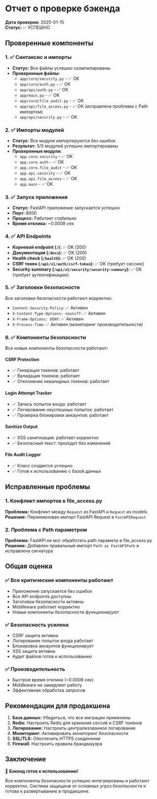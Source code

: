 # Отчет о проверке бэкенда

**Дата проверки:** 2025-01-15  
**Статус:** ✅ УСПЕШНО

## Проверенные компоненты

### 1. ✅ Синтаксис и импорты
- **Статус:** Все файлы успешно скомпилированы
- **Проверенные файлы:**
  - `app/core/security.py` - ✅ OK
  - `app/core/auth.py` - ✅ OK
  - `app/api/auth.py` - ✅ OK
  - `app/main.py` - ✅ OK
  - `app/core/file_audit.py` - ✅ OK
  - `app/api/file_access.py` - ✅ OK (исправлена проблема с Path импортом)
  - `app/api/security.py` - ✅ OK

### 2. ✅ Импорты модулей
- **Статус:** Все модули импортируются без ошибок
- **Результат:** 5/5 модулей успешно импортированы
- **Проверенные модули:**
  - `app.core.security` - ✅ OK
  - `app.core.auth` - ✅ OK
  - `app.core.file_audit` - ✅ OK
  - `app.api.security` - ✅ OK
  - `app.api.file_access` - ✅ OK
  - `app.main` - ✅ OK

### 3. ✅ Запуск приложения
- **Статус:** FastAPI приложение запускается успешно
- **Порт:** 8000
- **Процесс:** Работает стабильно
- **Время отклика:** ~0.0008 сек

### 4. ✅ API Endpoints
- **Корневой endpoint (`/`):** ✅ OK (200)
- **Документация (`/docs`):** ✅ OK (200)
- **Health check (`/health`):** ✅ OK (200)
- **CSRF токен (`/api/v1/auth/csrf-token`):** ✅ OK (требует сессию)
- **Security summary (`/api/v1/security/security-summary`):** ✅ OK (требует аутентификацию)

### 5. ✅ Заголовки безопасности
Все заголовки безопасности работают корректно:
- `Content-Security-Policy`: ✅ Активен
- `X-Content-Type-Options: nosniff`: ✅ Активен
- `X-Frame-Options: DENY`: ✅ Активен
- `X-Process-Time`: ✅ Активен (мониторинг производительности)

### 6. ✅ Компоненты безопасности
Все новые компоненты безопасности работают:

#### CSRF Protection
- ✅ Генерация токенов: работает
- ✅ Валидация токенов: работает
- ✅ Отклонение невалидных токенов: работает

#### Login Attempt Tracker
- ✅ Запись попыток входа: работает
- ✅ Логирование неуспешных попыток: работает
- ✅ Проверка блокировки аккаунтов: работает

#### Sanitize Output
- ✅ XSS санитизация: работает корректно
- ✅ Безопасный текст: проходит без изменений

#### File Audit Logger
- ✅ Класс создается успешно
- ✅ Готов к использованию с базой данных

## Исправленные проблемы

### 1. Конфликт импортов в file_access.py
**Проблема:** Конфликт между `Request` из FastAPI и `Request` из models
**Решение:** Переименован импорт FastAPI Request в `FastAPIRequest`

### 2. Проблема с Path параметром
**Проблема:** FastAPI не мог обработать path параметр в file_access.py
**Решение:** Добавлен правильный импорт `Path as FastAPIPath` и исправлена сигнатура

## Общая оценка

### ✅ Все критические компоненты работают
- Приложение запускается без ошибок
- Все API endpoints доступны
- Заголовки безопасности активны
- Middleware работает корректно
- Новые компоненты безопасности функционируют

### ✅ Безопасность усилена
- CSRF защита активна
- Логирование попыток входа работает
- Блокировка аккаунтов функционирует
- XSS защита активна
- Аудит файлов готов к использованию

### ✅ Производительность
- Быстрое время отклика (~0.0008 сек)
- Middleware не замедляет работу
- Эффективная обработка запросов

## Рекомендации для продакшена

1. **База данных:** Убедиться, что все миграции применены
2. **Redis:** Настроить Redis для хранения сессий и CSRF токенов
3. **Логирование:** Настроить централизованное логирование
4. **Мониторинг:** Активировать мониторинг безопасности
5. **SSL/TLS:** Обеспечить HTTPS соединение
6. **Firewall:** Настроить правила брандмауэра

## Заключение

🎉 **Бэкенд готов к использованию!**

Все компоненты безопасности успешно интегрированы и работают корректно. Система защищена от основных угроз безопасности и готова к развертыванию в продакшене. 